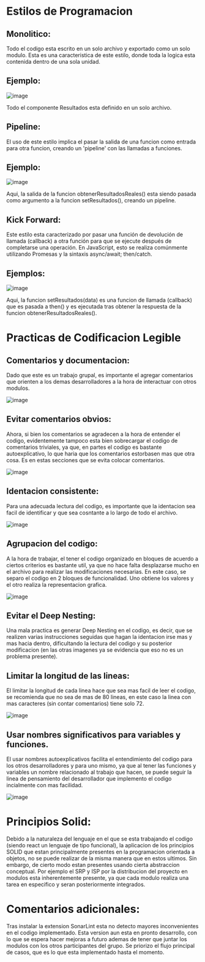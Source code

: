 # Estilos de Programacion

## Monolitico:
Todo el codigo esta escrito en un solo archivo y exportado como un solo modulo. Esta es una caracteristica de este estilo, donde toda la logica esta contenida dentro de una sola unidad.
## Ejemplo:

![image](https://github.com/LeoUNSA/Eleccionador-Inador/assets/104027221/77308482-a9c9-4504-b139-e8e9b7ec34d4)

Todo el componente Resultados esta definido en un solo archivo.

## Pipeline:
El uso de este estilo implica el pasar la salida de una funcion como entrada para otra funcion, creando un 'pipeline' con las llamadas a funciones.
## Ejemplo:

![image](https://github.com/LeoUNSA/Eleccionador-Inador/assets/104027221/b00a085e-9c72-49e4-9e60-3de01947ea2a)

Aqui, la salida de la funcion obtenerResultadosReales() esta siendo pasada como argumento a la funcion setResultados(), creando un pipeline.

## Kick Forward: 
Este estilo esta caracterizado por pasar una función de devolución de llamada (callback) a otra función para que se ejecute después de completarse una operación. En JavaScript, esto se realiza comúnmente utilizando Promesas y la sintaxis async/await; then/catch.
## Ejemplos:

![image](https://github.com/LeoUNSA/Eleccionador-Inador/assets/104027221/7d856923-d88d-4478-8ddb-57d12b3037fa)

Aqui, la funcion setResultados(data) es una funcion de llamada (callback) que es pasada a then() y es ejecutada tras obtener la respuesta de la funcion obtenerResultadosReales().

# Practicas de Codificacion Legible

## Comentarios y documentacion:
Dado que este es un trabajo grupal, es importante el agregar comentarios que orienten a los demas desarrolladores a la hora de interactuar con otros modulos.

![image](https://github.com/LeoUNSA/Eleccionador-Inador/assets/104027221/84c5ce4b-44af-4966-948d-811f1b4c4c08)

## Evitar comentarios obvios:
Ahora, si bien los comentarios se agradecen a la hora de entender el codigo, evidentemente tampoco esta bien sobrecargar el codigo de comentarios triviales, ya que, en partes el codigo es bastante autoexplicativo, lo que haria que los comentarios estorbasen mas que otra cosa. Es en estas secciones que se evita colocar comentarios.

![image](https://github.com/LeoUNSA/Eleccionador-Inador/assets/104027221/cb493a9e-43f1-41d7-9cf2-0f7bf43ce225)


## Identacion consistente:
Para una adecuada lectura del codigo, es importante que la identacion sea facil de identificar y que sea cosntante a lo largo de todo el archivo.

![image](https://github.com/LeoUNSA/Eleccionador-Inador/assets/104027221/d21450bc-1a95-49b3-9f7b-391922832da3)

## Agrupacion del codigo:
A la hora de trabajar, el tener el codigo organizado en bloques de acuerdo a ciertos criterios es bastante util, ya que no hace falta desplazarse mucho en el archivo para realizar las modificaciones necesarias. En este caso, se separo el codigo en 2 bloques de funcionalidad. Uno obtiene los valores y el otro realiza la representacion grafica.

![image](https://github.com/LeoUNSA/Eleccionador-Inador/assets/104027221/768ee451-52ab-4e48-8dd8-bfc3e5b00e3d)

## Evitar el Deep Nesting:
Una mala practica es generar Deep Nesting en el codigo, es decir, que se realizen varias instrucciones seguidas que hagan la identacion irse mas y mas hacia dentro, dificultando la lectura del codigo y su posterior modificacion (en las otras imagenes ya se evidencia que eso no es un problema presente).

## Limitar la longitud de las lineas:
El limitar la longitud de cada linea hace que sea mas facil de leer el codigo, se recomienda que no sea de mas de 80 lineas, en este caso la linea con mas caracteres (sin contar comentarios) tiene solo 72.

![image](https://github.com/LeoUNSA/Eleccionador-Inador/assets/104027221/a47d0143-c2aa-4172-a170-35118cb3d8e8)

## Usar nombres significativos para variables y funciones.
El usar nombres autoexplicativos facilita el entendimiento del codigo para los otros desarrolladores y para uno mismo, ya que al tener las funciones y variables un nombre relacionado al trabajo que hacen, se puede seguir la linea de pensamiento del desarrollador que implemento el codigo incialmente con mas facilidad.

![image](https://github.com/LeoUNSA/Eleccionador-Inador/assets/104027221/7783cfd5-a258-44ff-afb4-041758253709)

# Principios Solid:
Debido a la naturaleza del lenguaje en el que se esta trabajando el codigo (siendo react un lenguaje de tipo funcional), la aplicacion de los principios SOLID que estan principalmente presentes en la programacion orientada a objetos, no se puede realizar de la misma manera que en  estos ultimos. Sin embargo, de cierto modo estan presentes usando cierta abstraccion conceptual. Por ejemplo el SRP y ISP por la distribucion del proyecto en modulos esta inherentemente presente, ya que cada modulo realiza una tarea en especifico y seran posteriormente integrados.

# Comentarios adicionales:
Tras instalar la extension SonarLint esta no detecto mayores inconvenientes en el codigo implementado.
Esta version aun esta en pronto desarrollo, con lo que se espera hacer mejoras a futuro ademas de tener que juntar los modulos con los otros participantes del grupo.
Se priorizo el flujo principal de casos, que es lo que  esta implementado hasta el momento.
